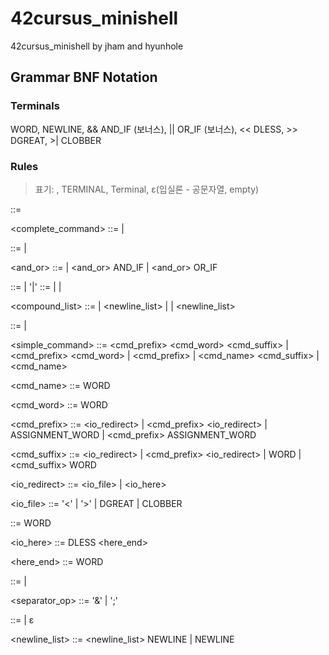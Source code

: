 # 42cursus_minishell
42cursus_minishell by jham and hyunhole


## Grammar BNF Notation

### Terminals

WORD, NEWLINE, && AND_IF (보너스), || OR_IF (보너스), << DLESS, >> DGREAT, >| CLOBBER

### Rules

> 표기: <Variable>, TERMINAL, Terminal, ε(입실론 - 공문자열, empty)

<start>
::= <complete_command>

<complete_command>
::= <list> <separator>
| <list>

<list>
::= <list> <separator_op> <and_or>
| <and_or>

<and_or>
::= <pipeline>
| <and_or> AND_IF <linebreak> <pipeline>
| <and_or> OR_IF <linebreak> <pipeline>

<pipeline>
::= <command>
| <pipeline>'|' <linebreak> <command>

<command> 
::= <simple_command> 
| <compound_list>  
| <compound_list>  <redirect_list>

<compound_list> 
::= <term> 
| <newline_list> <term> 
| <term> <separator> 
| <newline_list> <term> <separator>

<term> 
::= <term> <separator> <and_or> 
| <and_or>

<simple_command> 
::= <cmd_prefix> <cmd_word> <cmd_suffix> 
| <cmd_prefix> <cmd_word> 
| <cmd_prefix> 
| <cmd_name> <cmd_suffix> 
| <cmd_name>

<cmd_name> 
::= WORD

<cmd_word> 
::= WORD

<cmd_prefix> 
::= <io_redirect> 
| <cmd_prefix> <io_redirect> 
| ASSIGNMENT_WORD 
| <cmd_prefix> ASSIGNMENT_WORD

<cmd_suffix> 
::= <io_redirect> 
| <cmd_prefix> <io_redirect> 
| WORD 
| <cmd_suffix> WORD

<io_redirect>
::= <io_file> 
| <io_here>

<io_file> 
::= '<' <filename> 
| '>' <filename> 
| DGREAT <filename> 
| CLOBBER <filename>

<filename>
::= WORD

<io_here> 
::= DLESS <here_end>

<here_end> 
::= WORD

<separator> 
::= <separator_op> <linebreak> 
| <newline_list>

<separator_op>
::= '&' 
| ';'

<linebreak> 
::= <newline_list> 
| ε

<newline_list> 
::= <newline_list> NEWLINE 
| NEWLINE
